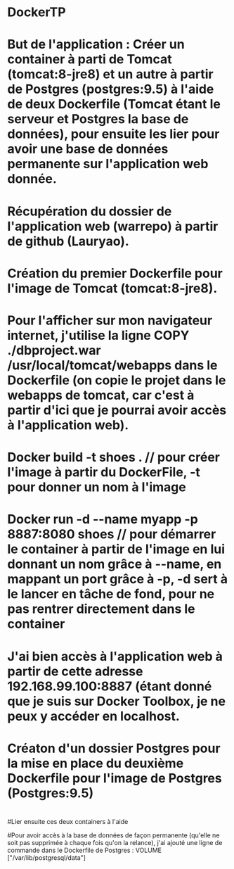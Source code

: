 # DockerTP

# But de l'application : Créer un container à parti de Tomcat (tomcat:8-jre8) et un autre à partir de Postgres (postgres:9.5) à l'aide de deux Dockerfile (Tomcat étant le serveur et Postgres la base de données), pour ensuite les lier pour avoir une base de données permanente sur l'application web donnée.

# Récupération du dossier de l'application web (warrepo) à partir de github (Lauryao).
# Création du premier Dockerfile pour l'image de Tomcat (tomcat:8-jre8). 
# Pour l'afficher sur mon navigateur internet, j'utilise la ligne COPY ./dbproject.war /usr/local/tomcat/webapps dans le Dockerfile (on       copie le projet dans le webapps de tomcat, car c'est à partir d'ici que je pourrai avoir accès à l'application web).
# Docker build -t shoes .  // pour créer l'image à partir du DockerFile, -t pour donner un nom à l'image
# Docker run -d --name myapp -p 8887:8080 shoes  // pour démarrer le container à partir de l'image en lui donnant un nom grâce à --name, en   mappant un port grâce à -p, -d sert à le lancer en tâche de fond, pour ne pas rentrer directement dans le container 
# J'ai bien accès à l'application web à partir de cette adresse 192.168.99.100:8887 (étant donné que je suis sur Docker Toolbox, je ne peux   y accéder en localhost.
# Créaton d'un dossier Postgres pour la mise en place du deuxième Dockerfile pour l'image de Postgres (Postgres:9.5)
# 

#Lier ensuite ces deux containers à l'aide 

#Pour avoir accès à la base de données de façon permanente (qu'elle ne soit pas supprimée à chaque fois qu'on la relance), j'ai ajouté une ligne de commande dans le Dockerfile de Postgres : VOLUME ["/var/lib/postgresql/data"]
